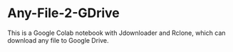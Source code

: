# Any-File-2-GDrive
 This is a Google Colab notebook with Jdownloader and Rclone, which can download any file to Google Drive. 
